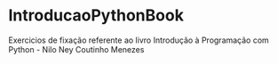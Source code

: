 # IntroducaoPythonBook

Exercicios de fixação referente ao livro Introdução à Programação com Python - Nilo Ney Coutinho Menezes
